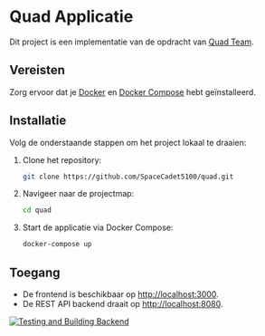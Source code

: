 # Quad Applicatie

Dit project is een implementatie van de opdracht van [Quad Team](https://www.quad.team/assignment).

## Vereisten

Zorg ervoor dat je [Docker](https://www.docker.com/) en [Docker Compose](https://docs.docker.com/compose/) hebt geïnstalleerd.

## Installatie

Volg de onderstaande stappen om het project lokaal te draaien:

1. Clone het repository:
    ```bash
    git clone https://github.com/SpaceCadet5100/quad.git
    ```
   
2. Navigeer naar de projectmap:
    ```bash
    cd quad
    ```

3. Start de applicatie via Docker Compose:
    ```bash
    docker-compose up
    ```

## Toegang

- De frontend is beschikbaar op [http://localhost:3000](http://localhost:3000).
- De REST API backend draait op [http://localhost:8080](http://localhost:8080).

[![Testing and Building Backend](https://github.com/SpaceCadet5100/quad/actions/workflows/maven.yml/badge.svg)](https://github.com/SpaceCadet5100/quad/actions/workflows/maven.yml)
